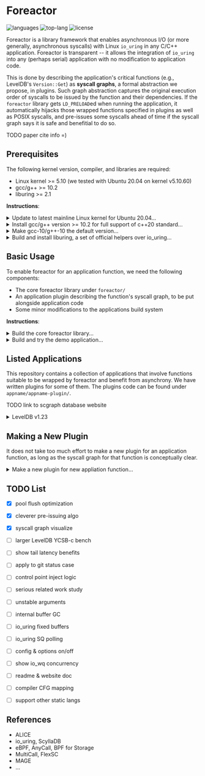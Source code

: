 # Foreactor

![languages](https://img.shields.io/github/languages/count/josehu07/foreactor)
![top-lang](https://img.shields.io/github/languages/top/josehu07/foreactor)
![license](https://img.shields.io/github/license/josehu07/foreactor)

Foreactor is a library framework that enables asynchronous I/O (or more generally, asynchronous syscalls) with Linux `io_uring` in any C/C++ application. Foreactor is transparent -- it allows the integration of `io_uring` into any (perhaps serial) application with no modification to application code.

This is done by describing the application's critical functions (e.g., LevelDB's `Version::Get`) as **syscall graphs**, a formal abstraction we propose, in plugins. Such graph abstraction captures the original execution order of syscalls to be issued by the function and their dependencies. If the `foreactor` library gets `LD_PRELOAD`ed when running the application, it automatically hijacks those wrapped functions specified in plugins as well as POSIX syscalls, and pre-issues some syscalls ahead of time if the syscall graph says it is safe and benefitial to do so.

TODO paper cite info =)


## Prerequisites

The following kernel version, compiler, and libraries are required:

- Linux kernel >= 5.10 (we tested with Ubuntu 20.04 on kernel v5.10.60)
- gcc/g++ >= 10.2
- liburing >= 2.1

**Instructions**:

<details>
<summary>Update to latest mainline Linux kernel for Ubuntu 20.04...</summary>

```bash
wget https://raw.githubusercontent.com/pimlie/ubuntu-mainline-kernel.sh/master/ubuntu-mainline-kernel.sh
sudo chmod +x ubuntu-mainline-kernel.sh
./ubuntu-mainline-kernel.sh -r v5.10     # search for 5.10 versions available
sudo ./ubuntu-mainline-kernel.sh -i v5.10.60
sudo apt --fix-broken install
```
</details>

<details>
<summary>Install gcc/g++ version >= 10.2 for full support of c++20 standard...</summary>

```bash
sudo apt update
sudo apt upgrade
sudo apt install build-essential gcc-10 g++-10 cpp-10 cmake
```
</details>

<details>
<summary>Make gcc-10/g++-10 the default version...</summary>

```bash
sudo update-alternatives --install /usr/bin/gcc gcc /usr/bin/gcc-10 100
sudo update-alternatives --install /usr/bin/g++ g++ /usr/bin/g++-10 100
sudo update-alternatives --install /usr/bin/gcov gcov /usr/bin/gcov-10 100
```
</details>

<details>
<summary>Build and install liburing, a set of official helpers over io_uring...</summary>

```bash
git clone https://github.com/axboe/liburing.git
cd liburing
make
sudo make install
cd ..
```
</details>


## Basic Usage

To enable foreactor for an application function, we need the following components:

- The core foreactor library under `foreactor/`
- An application plugin describing the function's syscall graph, to be put alongside application code
- Some minor modifications to the applications build system

**Instructions**:

<details>
<summary>Build the core foreactor library...</summary>

```bash
cd foreactor
make clean && make
cd ..
```
</details>

<details>
<summary>Build and try the demo application...</summary>

```bash
cd demoapp
./demo.sh
cd ..
```

TODO describe linker wrapping procedure
</details>


## Listed Applications

This repository contains a collection of applications that involve functions suitable to be wrapped by foreactor and benefit from asynchrony. We have written plugins for some of them. The plugins code can be found under `appname/appname-plugin/`.

TODO link to scgraph database website

<details>
<summary>LevelDB v1.23</summary>

| Function | Note |
| :-: | :- |
| `Version::Get` | Chained `pread`s with early exits |

Build:

```bash
cd leveldb
make clean && make
```

Run with foreactor:

```bash
./ycsbcli TODO
```
</details>


## Making a New Plugin

It does not take too much effort to make a new plugin for an application function, as long as the syscall graph for that function is conceptually clear.

<details>
<summary>Make a new plugin for new appliation function...</summary>

```bash
objdump -t path/to/original/app/file.o | grep funcname_keyword
```

TODO complete tutorial
</details>


## TODO List

- [x] pool flush optimization
- [x] cleverer pre-issuing algo
- [x] syscall graph visualize
- [ ] larger LevelDB YCSB-c bench
- [ ] show tail latency benefits
- [ ] apply to git status case
- [ ] control point inject logic
- [ ] serious related work study
- [ ] unstable arguments
- [ ] internal buffer GC
- [ ] io_uring fixed buffers
- [ ] io_uring SQ polling
- [ ] config & options on/off
- [ ] show io_wq concurrency
- [ ] readme & website doc
- [ ] compiler CFG mapping
- [ ] support other static langs


## References

- ALICE
- io_uring, ScyllaDB
- eBPF, AnyCall, BPF for Storage
- MultiCall, FlexSC
- MAGE
- ...

